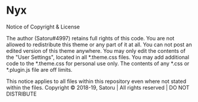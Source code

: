 # Nyx

Notice of Copyright & License

The author (Satoru#4997) retains full rights of this code.
You are not allowed to redistribute this theme or any part of it at all.
You can not post an edited version of this theme anywhere.
You may only edit the contents of the "User Settings", located in all *.theme.css files.
You may add additional code to the *.theme.css for personal use only. 
The contents of any *.css or *.plugin.js file are off limits.

This notice applies to all files within this repository even where not stated within the files.
Copyright © 2018-19, Satoru | All rights reserved | DO NOT DISTRIBUTE